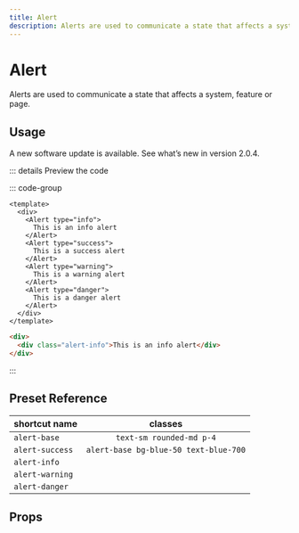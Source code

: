 ```yaml
---
title: Alert
description: Alerts are used to communicate a state that affects a system, feature or page.
---
```


# Alert

Alerts are used to communicate a state that affects a system, feature or page.

## Usage

<script setup>
import Alert from '../.vitepress/theme/components/Alert.vue'
</script>
<Alert>
  A new software update is available. See what’s new in version 2.0.4.
</Alert>

::: details Preview the code

::: code-group

```vue [Component]
<template>
  <div>
    <Alert type="info">
      This is an info alert
    </Alert>
    <Alert type="success">
      This is a success alert
    </Alert>
    <Alert type="warning">
      This is a warning alert
    </Alert>
    <Alert type="danger">
      This is a danger alert
    </Alert>
  </div>
</template>
```

```html [Preset]
<div>
  <div class="alert-info">This is an info alert</div>
</div>
```

:::

## Preset Reference

| shortcut name   |                classes                |
| --------------- | :-----------------------------------: |
| `alert-base`    |       `text-sm rounded-md p-4`        |
| `alert-success` | `alert-base bg-blue-50 text-blue-700` |
| `alert-info`    |                                       |
| `alert-warning` |                                       |
| `alert-danger`  |                                       |

## Props
